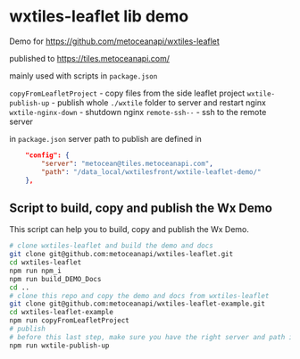 # wxtiles-leaflet lib demo

Demo for https://github.com/metoceanapi/wxtiles-leaflet

published to https://tiles.metoceanapi.com/

mainly used with scripts in `package.json`

`copyFromLeafletProject` - copy files from the side leaflet project
`wxtile-publish-up` - publish whole `./wxtile` folder to server and restart nginx
`wxtile-nginx-down` - shutdown nginx
`remote-ssh--` - ssh to the remote server

in `package.json` server path to publish are defined in
```json
	"config": {
		"server": "metocean@tiles.metoceanapi.com",
		"path": "/data_local/wxtilesfront/wxtile-leaflet-demo/"
	},
```

## Script to build, copy and publish the Wx Demo

This script can help you to build, copy and publish the Wx Demo.
```bash
# clone wxtiles-leaflet and build the demo and docs
git clone git@github.com:metoceanapi/wxtiles-leaflet.git
cd wxtiles-leaflet
npm run npm_i
npm run build_DEMO_Docs
cd ..
# clone this repo and copy the demo and docs from wxtiles-leaflet
git clone git@github.com:metoceanapi/wxtiles-leaflet-example.git
cd wxtiles-leaflet-example
npm run copyFromLeafletProject
# publish
# before this last step, make sure you have the right server and path in package.json
npm run wxtile-publish-up
```